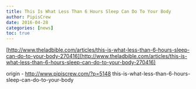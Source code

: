 ```yaml
---
title: This Is What Less Than 6 Hours Sleep Can Do To Your Body
author: PipisCrew
date: 2016-04-28
categories: [news]
toc: true
---
```


[http://www.theladbible.com/articles/this-is-what-less-than-6-hours-sleep-can-do-to-your-body-270416](http://www.theladbible.com/articles/this-is-what-less-than-6-hours-sleep-can-do-to-your-body-270416)

origin - http://www.pipiscrew.com/?p=5148 this-is-what-less-than-6-hours-sleep-can-do-to-your-body